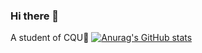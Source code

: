 ### Hi there 👋
A student of CQU🎈
[![Anurag's GitHub stats](https://github-readme-stats.vercel.app/api?username=HonokiaHT)](https://github.com/anuraghazra/github-readme-stats)

<!--
**HonokiaHT/HonokiaHT** is a ✨ _special_ ✨ repository because its `README.md` (this file) appears on your GitHub profile.

Here are some ideas to get you started:

- 🔭 I’m currently working on ...
- 🌱 I’m currently learning ...
- 👯 I’m looking to collaborate on ...
- 🤔 I’m looking for help with ...
- 💬 Ask me about ...
- 📫 How to reach me: ...
- 😄 Pronouns: ...
- ⚡ Fun fact: ...
-->
